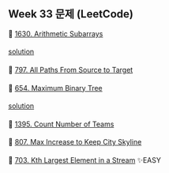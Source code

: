 ## Week 33 문제 (LeetCode)

👀 [1630. Arithmetic Subarrays](https://leetcode.com/problems/arithmetic-subarrays/)
####
[solution](https://github.com/KimHunJin/Study-Book/blob/master/algorithm/src/leetcode/LC_1630.ts)
####
👀 [797. All Paths From Source to Target](https://leetcode.com/problems/all-paths-from-source-to-target/)
####
####
👀 [654. Maximum Binary Tree](https://leetcode.com/problems/maximum-binary-tree/)
####
[solution](https://github.com/KimHunJin/Study-Book/blob/master/algorithm/src/leetcode/LC_654.ts)
####
👀 [1395. Count Number of Teams](https://leetcode.com/problems/count-number-of-teams/)
####
####
👀 [807. Max Increase to Keep City Skyline](https://leetcode.com/problems/max-increase-to-keep-city-skyline/)
####
####
👀 [703. Kth Largest Element in a Stream](https://leetcode.com/problems/kth-largest-element-in-a-stream/) ✨EASY
####
####

